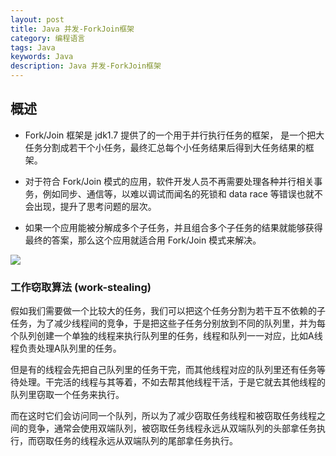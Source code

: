 ```yaml
---
layout: post
title: Java 并发-ForkJoin框架
category: 编程语言
tags: Java
keywords: Java
description: Java 并发-ForkJoin框架
---
```


## 概述

* Fork/Join 框架是 jdk1.7 提供了的一个用于并行执行任务的框架， 是一个把大任务分割成若干个小任务，最终汇总每个小任务结果后得到大任务结果的框架。

* 对于符合 Fork/Join 模式的应用，软件开发人员不再需要处理各种并行相关事务，例如同步、通信等，以难以调试而闻名的死锁和 data race 等错误也就不会出现，提升了思考问题的层次。

* 如果一个应用能被分解成多个子任务，并且组合多个子任务的结果就能够获得最终的答案，那么这个应用就适合用 Fork/Join 模式来解决。

![](http://dl.iteye.com/upload/attachment/234119/4f7cd1b0-9f58-306f-9590-87499929861d.jpg)

### 工作窃取算法 (work-stealing)

假如我们需要做一个比较大的任务，我们可以把这个任务分割为若干互不依赖的子任务，为了减少线程间的竞争，于是把这些子任务分别放到不同的队列里，并为每个队列创建一个单独的线程来执行队列里的任务，线程和队列一一对应，比如A线程负责处理A队列里的任务。

但是有的线程会先把自己队列里的任务干完，而其他线程对应的队列里还有任务等待处理。干完活的线程与其等着，不如去帮其他线程干活，于是它就去其他线程的队列里窃取一个任务来执行。

而在这时它们会访问同一个队列，所以为了减少窃取任务线程和被窃取任务线程之间的竞争，通常会使用双端队列，被窃取任务线程永远从双端队列的头部拿任务执行，而窃取任务的线程永远从双端队列的尾部拿任务执行。
